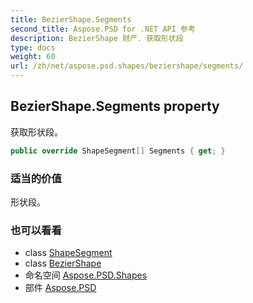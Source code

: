 ```yaml
---
title: BezierShape.Segments
second_title: Aspose.PSD for .NET API 参考
description: BezierShape 财产. 获取形状段
type: docs
weight: 60
url: /zh/net/aspose.psd.shapes/beziershape/segments/
---
```

## BezierShape.Segments property

获取形状段。

```csharp
public override ShapeSegment[] Segments { get; }
```

### 适当的价值

形状段。

### 也可以看看

* class [ShapeSegment](../../../aspose.psd/shapesegment/)
* class [BezierShape](../)
* 命名空间 [Aspose.PSD.Shapes](../../beziershape/)
* 部件 [Aspose.PSD](../../../)


